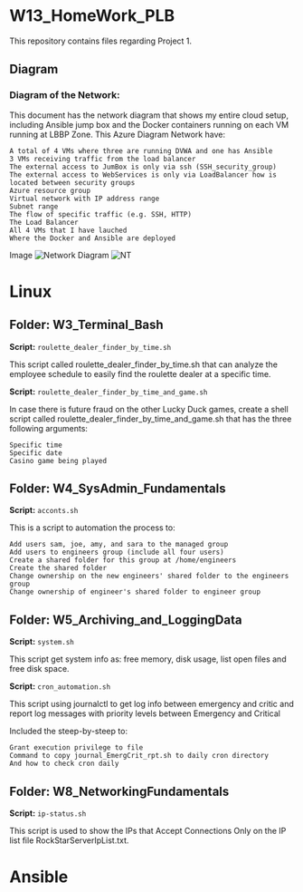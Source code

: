 # W13_HomeWork_PLB
This repository contains files regarding Project 1. 


## Diagram
### Diagram of the Network: 
This document has the network diagram that shows my entire cloud setup, including Ansible jump box and the Docker containers running on each VM running at LBBP Zone.
This Azure Diagram Network have:

    A total of 4 VMs where three are running DVWA and one has Ansible
    3 VMs receiving traffic from the load balancer
    The external access to JumBox is only via ssh (SSH_security_group)
    The external access to WebServices is only via LoadBalancer how is located between security groups
    Azure resource group
    Virtual network with IP address range
    Subnet range
    The flow of specific traffic (e.g. SSH, HTTP)
    The Load Balancer
    All 4 VMs that I have lauched
    Where the Docker and Ansible are deployed

Image
![Network Diagram](https://drive.google.com/file/d/1zOMtk5Cc_iDahrFoXzhI1Qnn4GDJwiKO/view?usp=sharing)
![NT](https://drive.google.com/file/d/1zOMtk5Cc_iDahrFoXzhI1Qnn4GDJwiKO/view)


# Linux
## Folder: W3_Terminal_Bash

**Script:** `roulette_dealer_finder_by_time.sh` 

This script called roulette_dealer_finder_by_time.sh that can analyze the employee schedule to easily find the roulette dealer at a specific time.


**Script:** `roulette_dealer_finder_by_time_and_game.sh` 

In case there is future fraud on the other Lucky Duck games, create a shell script called roulette_dealer_finder_by_time_and_game.sh that has the three following arguments:

    Specific time
    Specific date
    Casino game being played


## Folder: W4_SysAdmin_Fundamentals

**Script:** `acconts.sh`

This is a script to automation the process to:

    Add users sam, joe, amy, and sara to the managed group
    Add users to engineers group (include all four users)
    Create a shared folder for this group at /home/engineers
    Create the shared folder
    Change ownership on the new engineers' shared folder to the engineers group
    Change ownership of engineer's shared folder to engineer group

## Folder: W5_Archiving_and_LoggingData

**Script:** `system.sh`

This script get system info as: free memory, disk usage, list open files and free disk space.


**Script:** `cron_automation.sh`

This script using journalctl to get log info between emergency and critic and report log messages with priority levels between Emergency and Critical

Included the steep-by-steep to:

    Grant execution privilege to file
    Command to copy journal_EmergCrit_rpt.sh to daily cron directory
    And how to check cron daily


## Folder: W8_NetworkingFundamentals

**Script:** `ip-status.sh`

This script is used to show the IPs that Accept Connections Only on the IP list file RockStarServerIpList.txt.



# Ansible
